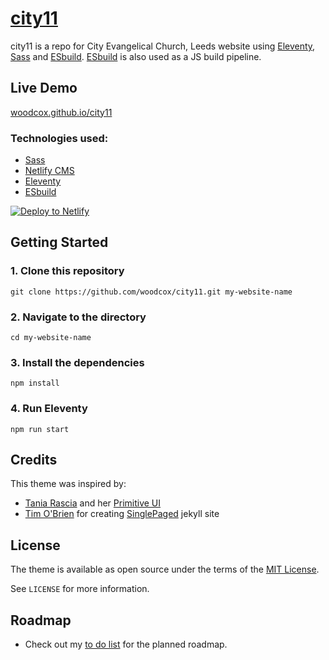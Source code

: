 # [city11](https://woodcox.github.io/city11/)

city11 is a repo for City Evangelical Church, Leeds website using [Eleventy](https://www.11ty.dev), [Sass](https://sass-lang.com) and [ESbuild](https://esbuild.github.io/). [ESbuild](https://esbuild.github.io/) is also used as a JS build pipeline.
 

## Live Demo

[woodcox.github.io/city11](https://woodcock3.github.io/city11/)

### Technologies used:

- [Sass](https://sass-lang.com)
- [Netlify CMS](https://www.netlifycms.org/)
- [Eleventy](https://www.11ty.dev/)
- [ESbuild](https://esbuild.github.io/)

<a href="https://app.netlify.com/start/deploy?repository=https://github.com/woodcock3/city11&amp;stack=cms"><img src="https://www.netlify.com/img/deploy/button.svg" alt="Deploy to Netlify" /></a>

## Getting Started


### 1. Clone this repository

```
git clone https://github.com/woodcox/city11.git my-website-name
```

### 2. Navigate to the directory

```
cd my-website-name
```

### 3. Install the dependencies

```
npm install
```

### 4. Run Eleventy

```
npm run start
```

## Credits

This theme was inspired by: 
  - [Tania Rascia](https://www.taniarascia.com) and her [Primitive UI](https://taniarascia.github.io/primitive)
  - [Tim O'Brien](http://t413.com) for creating [SinglePaged](http://github.io/t413/SinglePaged) jekyll site


## License

The theme is available as open source under the terms of the [MIT License](https://opensource.org/licenses/MIT).

See `LICENSE` for more information.

## Roadmap
- Check out my [to do list](https://github.com/woodcock3/city11/blob/master/TODO.md) for the planned roadmap.
